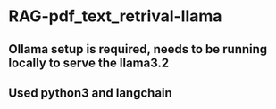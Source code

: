 # RAG-pdf_text_retrival-llama

## Ollama setup is required, needs to be running locally to serve the llama3.2
## Used python3 and langchain
